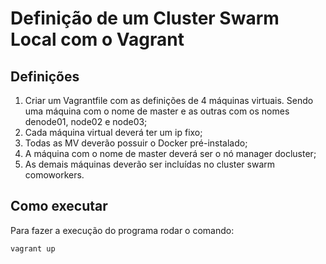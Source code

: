 # Definição de um Cluster Swarm Local com o Vagrant
## Definições
1. Criar um Vagrantfile com as definições de 4 máquinas virtuais. Sendo uma máquina com o nome de master e as outras com os nomes denode01, node02 e node03;
2. Cada máquina virtual deverá ter um ip fixo;
3. Todas as MV deverão possuir o Docker pré-instalado;
4. A máquina com o nome de master deverá ser o nó manager docluster;
5. As demais máquinas deverão ser incluídas no cluster swarm comoworkers.

## Como executar
Para fazer a execução do  programa rodar o comando:
```bash
vagrant up
```